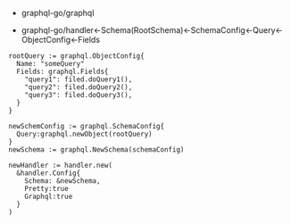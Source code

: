 - graphql-go/graphql

- graphql-go/handler<-Schema(RootSchema)<-SchemaConfig<-Query<-ObjectConfig<-Fields

```
rootQuery := graphql.ObjectConfig{
  Name: "someQuery"
  Fields: graphql.Fields{
    "query1": filed.doQuery1(),
    "query2": filed.doQuery2(),
    "query3": filed.doQuery3(),
  }
}

newSchemConfig := graphql.SchemaConfig{
  Query:graphql.newObject(rootQuery)
}
newSchema := graphql.NewSchema(schemaConfig)

newHandler := handler.new(
  &handler.Config{
    Schema: &newSchema,
    Pretty:true
    Graphql:true
  }
)

```
